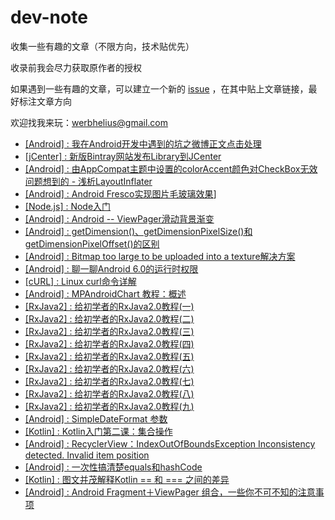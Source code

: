 # dev-note

收集一些有趣的文章（不限方向，技术贴优先）

收录前我会尽力获取原作者的授权

如果遇到一些有趣的文章，可以建立一个新的 [issue](https://github.com/Werb/dev-note/issues) ，在其中贴上文章链接，最好标注文章方向

欢迎找我来玩：werbhelius@gmail.com

* [[Android] : 我在Android开发中遇到的坑之微博正文点击处理](https://github.com/Werb/dev-note/blob/master/%5BAndroid%5D%E6%88%91%E5%9C%A8Android%E5%BC%80%E5%8F%91%E4%B8%AD%E9%81%87%E5%88%B0%E7%9A%84%E5%9D%91%E4%B9%8B%E5%BE%AE%E5%8D%9A%E6%AD%A3%E6%96%87%E7%82%B9%E5%87%BB%E5%A4%84%E7%90%86.md)
* [[jCenter] : 新版Bintray网站发布Library到JCenter](https://github.com/Werb/dev-note/blob/master/%5BjCenter%5D%E6%96%B0%E7%89%88Bintray%E7%BD%91%E7%AB%99%E5%8F%91%E5%B8%83Library%E5%88%B0JCenter.md)
* [[Android] : 由AppCompat主题中设置的colorAccent颜色对CheckBox无效问题想到的 - 浅析LayoutInflater](http://www.jianshu.com/p/406ed4b7259f)
* [[Android] : Android Fresco实现图片毛玻璃效果](http://blog.csdn.net/yaphetzhao/article/details/50847733)]
* [[Node.js] : Node入门](http://www.nodebeginner.org/index-zh-cn.html)
* [[Android] : Android -- ViewPager滑动背景渐变](http://www.cnblogs.com/yydcdut/p/4138745.html)
* [[Android] : getDimension()、getDimensionPixelSize()和getDimensionPixelOffset()的区别](http://www.jianshu.com/p/282032797637)
* [[Android] : Bitmap too large to be uploaded into a texture解决方案](http://blog.csdn.net/wujian543/article/details/45075357)
* [[Android] : 聊一聊Android 6.0的运行时权限 ](http://droidyue.com/blog/2016/01/17/understanding-marshmallow-runtime-permission/index.html)
* [[cURL] : Linux curl命令详解](http://www.cnblogs.com/duhuo/p/5695256.html)
* [[Android] : MPAndroidChart 教程：概述](http://blog.csdn.net/u014136472/article/details/50273309)
* [[RxJava2] : 给初学者的RxJava2.0教程(一)](http://www.jianshu.com/p/464fa025229e)
* [[RxJava2] : 给初学者的RxJava2.0教程(二)](http://www.jianshu.com/p/8818b98c44e2)
* [[RxJava2] : 给初学者的RxJava2.0教程(三)](http://www.jianshu.com/p/128e662906af)
* [[RxJava2] : 给初学者的RxJava2.0教程(四)](http://www.jianshu.com/p/bb58571cdb64)
* [[RxJava2] : 给初学者的RxJava2.0教程(五)](http://www.jianshu.com/p/0f2d6c2387c9)
* [[RxJava2] : 给初学者的RxJava2.0教程(六)](http://www.jianshu.com/p/e4c6d7989356)
* [[RxJava2] : 给初学者的RxJava2.0教程(七)](http://www.jianshu.com/p/9b1304435564)
* [[RxJava2] : 给初学者的RxJava2.0教程(八)](http://www.jianshu.com/p/a75ecf461e02)
* [[RxJava2] : 给初学者的RxJava2.0教程(九)](http://www.jianshu.com/p/36e0f7f43a51)
* [[Android] : SimpleDateFormat 参数](http://blog.sina.com.cn/s/blog_530fe9870100l6un.html)
* [[Kotlin] : Kotlin入门第二课：集合操作](http://www.cnblogs.com/tgyf/p/6892551.html?utm_source=itdadao&utm_medium=referral)
* [[Android] : RecyclerView：IndexOutOfBoundsException Inconsistency detected. Invalid item position](https://drakeet.me/recyclerview-inconsistency-detected-invalid-item/)
* [[Android] : 一次性搞清楚equals和hashCode](http://www.cnblogs.com/lulipro/p/5628750.html)
* [[Kotlin] : 图文并茂解释Kotlin == 和 === 之间的差异](https://my.oschina.net/xiaolei123/blog/907629)
* [[Android] : Android Fragment＋ViewPager 组合，一些你不可不知的注意事项](http://yifeng.studio/2016/12/23/android-fragment-and-viewpager-attentions/)